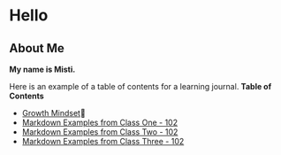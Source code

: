 # Hello
## About Me

**My name is Misti.**

Here is an example of a table of contents for a learning journal. 
**Table of Contents**
- [Growth Mindset](/growthmindset.md):thought_balloon: 
- [Markdown Examples from Class One - 102](/markdownexamples.md)
- [Markdown Examples from Class Two - 102](/markdownexamples.md)
- [Markdown Examples from Class Three - 102](/markdownexamples.md)
